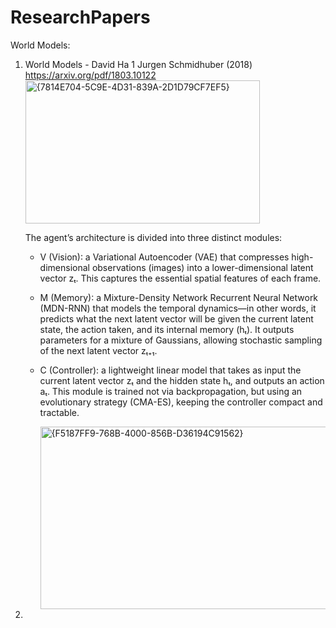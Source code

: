 # ResearchPapers
World Models:
1) World Models - David Ha 1 Jurgen Schmidhuber (2018) https://arxiv.org/pdf/1803.10122
   <img width="375" height="229" alt="{7814E704-5C9E-4D31-839A-2D1D79CF7EF5}" src="https://github.com/user-attachments/assets/ed2580cd-09f0-4ad7-8720-f7b186b11ceb" />

   The agent’s architecture is divided into three distinct modules:
   * V (Vision): a Variational Autoencoder (VAE) that compresses high-dimensional observations (images) into a lower-dimensional latent vector zₜ. This captures the essential spatial features of each frame.
   * M (Memory): a Mixture-Density Network Recurrent Neural Network (MDN-RNN) that models the temporal dynamics—in other words, it predicts what the next latent vector will be given the current latent state, the action taken, and its internal memory (hₜ). It outputs parameters for a mixture of Gaussians, allowing stochastic sampling of the next latent vector zₜ₊₁.
   * C (Controller): a lightweight linear model that takes as input the current latent vector zₜ and the hidden state hₜ, and outputs an action aₜ. This module is trained not via backpropagation, but using an evolutionary strategy (CMA-ES), keeping the controller compact and tractable.
     
     <img width="804" height="292" alt="{F5187FF9-768B-4000-856B-D36194C91562}" src="https://github.com/user-attachments/assets/906b6e1e-ed1b-46f4-8d18-8cd14ad288e4" />


3) 
